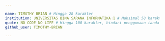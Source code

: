 ```yaml
---

name: TIMOTHY BRIAN # Hingga 28 karakter
institution: UNIVERSITAS BINA SARANA INFORMATIKA 🚩 # Maksimal 58 karakter
quote: NO CODE NO LIFE # Hingga 100 karakter, hindari penggunaan tanda kutip (") untuk memastikan formatnya tetap sama.
github_user: TIMOTHY-BRIAN

---
```

